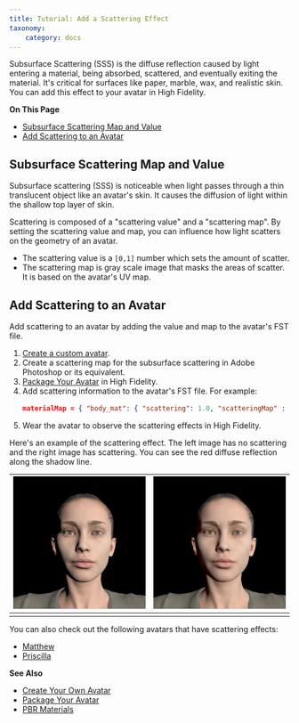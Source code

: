 ```yaml
---
title: Tutorial: Add a Scattering Effect
taxonomy:
    category: docs
---
```


Subsurface Scattering (SSS) is the diffuse reflection caused by light entering a material, being absorbed, scattered, and eventually exiting the material. It's critical for surfaces like paper, marble, wax, and realistic skin. You can add this effect to your avatar in High Fidelity.

**On This Page**

+ [Subsurface Scattering Map and Value](#subsurface-scattering-map-and-value)
+ [Add Scattering to an Avatar](#add-scattering-to-an-avatar)

## Subsurface Scattering Map and Value

Subsurface scattering (SSS) is noticeable when light passes through a thin translucent object like an avatar's skin. It causes the diffusion of light within the shallow top layer of skin. 

Scattering is composed of a "scattering value" and a "scattering map". By setting the scattering value and map, you can influence how light scatters on the geometry of an avatar. 

+ The scattering value is a `[0,1]` number which sets the amount of scatter. 
+ The scattering map is gray scale image that masks the areas of scatter. It is based on the avatar's UV map.

## Add Scattering to an Avatar

Add scattering to an avatar by adding the value and map to the avatar's FST file. 

1. [Create a custom avatar](../create-avatars).
2. Create a scattering map for the subsurface scattering in Adobe Photoshop or its equivalent.
3. [Package Your Avatar](../create-avatars#package-your-avatar) in High Fidelity.
4. Add scattering information to the avatar's FST file. For example:
   ```json
   materialMap = { "body_mat": { "scattering": 1.0, "scatteringMap" : "![skinMap.jpg](http://.../skinMap.jpg)" } }
   ```
5. Wear the avatar to observe the scattering effects in High Fidelity.

Here's an example of the scattering effect. The left image has no scattering and the right image has scattering. You can see the red diffuse reflection along the shadow line.

| ![](no-scattering.jpg) | ![](scattering.jpg) |
| ---------------------- | -------------------|
|                         | |

You can also check out the following avatars that have scattering effects:

+ [Matthew](https://hifi-public.s3.amazonaws.com/sam/models/skinRenderingTest/matthew/matthew.fst) 
+ [Priscilla](https://hifi-public.s3.amazonaws.com/sam/models/skinRenderingTest/priscilla/priscilla.fst)

**See Also**

+ [Create Your Own Avatar](../create-avatars)
+ [Package Your Avatar](../create-avatars#package-your-avatar)
+ [PBR Materials](../../3d-models/pbr-materials-guide)

